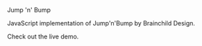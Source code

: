 Jump 'n' Bump

JavaScript implementation of Jump'n'Bump by Brainchild Design.

<a src='http://jump-and-bump.appspot.com/'>Check out the live demo.</a>
